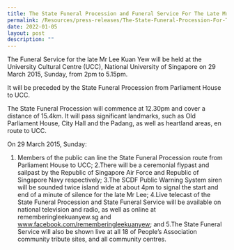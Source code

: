 ```yaml
---
title: The State Funeral Procession and Funeral Service For The Late Mr Lee Kuan Yew
permalink: /Resources/press-releases/The-State-Funeral-Procession-For-The-Late-Mr-Lee-Kuan-Yew
date: 2022-01-05
layout: post
description: ""
---
```

The Funeral Service for the late Mr Lee Kuan Yew will be held at the University Cultural Centre (UCC), National University of Singapore on 29 March 2015, Sunday, from 2pm to 5.15pm.

It will be preceded by the State Funeral Procession from Parliament House to UCC.

The State Funeral Procession will commence at 12.30pm and cover a distance of 15.4km. It will pass significant landmarks, such as Old Parliament House, City Hall and the Padang, as well as heartland areas, en route to UCC.

On 29 March 2015, Sunday:

1. Members of the public can line the State Funeral Procession route from Parliament House to UCC;
2.There will be a ceremonial flypast and sailpast by the Republic of Singapore Air Force and Republic of Singapore Navy respectively;
3.The SCDF Public Warning System siren will be sounded twice island wide at about 4pm to signal the start and end of a minute of silence for the late Mr Lee;
4.Live telecast of the State Funeral Procession and State Funeral Service will be available on national television and radio, as well as online at rememberingleekuanyew.sg and www.facebook.com/rememberingleekuanyew; and
5.The State Funeral Service will also be shown live at all 18 of People’s Association community tribute sites, and all community centres.
